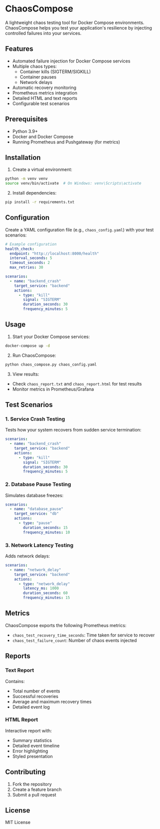 # ChaosCompose

A lightweight chaos testing tool for Docker Compose environments. ChaosCompose helps you test your application's resilience by injecting controlled failures into your services.

## Features

- Automated failure injection for Docker Compose services
- Multiple chaos types:
  - Container kills (SIGTERM/SIGKILL)
  - Container pauses
  - Network delays
- Automatic recovery monitoring
- Prometheus metrics integration
- Detailed HTML and text reports
- Configurable test scenarios

## Prerequisites

- Python 3.9+
- Docker and Docker Compose
- Running Prometheus and Pushgateway (for metrics)

## Installation

1. Create a virtual environment:
```bash
python -m venv venv
source venv/bin/activate  # On Windows: venv\Scripts\activate
```

2. Install dependencies:
```bash
pip install -r requirements.txt
```

## Configuration

Create a YAML configuration file (e.g., `chaos_config.yaml`) with your test scenarios:

```yaml
# Example configuration
health_check:
  endpoint: "http://localhost:8000/health"
  interval_seconds: 5
  timeout_seconds: 2
  max_retries: 30

scenarios:
  - name: "backend_crash"
    target_service: "backend"
    actions:
      - type: "kill"
        signal: "SIGTERM"
        duration_seconds: 30
        frequency_minutes: 5
```

## Usage

1. Start your Docker Compose services:
```bash
docker-compose up -d
```

2. Run ChaosCompose:
```bash
python chaos_compose.py chaos_config.yaml
```

3. View results:
- Check `chaos_report.txt` and `chaos_report.html` for test results
- Monitor metrics in Prometheus/Grafana

## Test Scenarios

### 1. Service Crash Testing
Tests how your system recovers from sudden service termination:
```yaml
scenarios:
  - name: "backend_crash"
    target_service: "backend"
    actions:
      - type: "kill"
        signal: "SIGTERM"
        duration_seconds: 30
        frequency_minutes: 5
```

### 2. Database Pause Testing
Simulates database freezes:
```yaml
scenarios:
  - name: "database_pause"
    target_service: "db"
    actions:
      - type: "pause"
        duration_seconds: 15
        frequency_minutes: 10
```

### 3. Network Latency Testing
Adds network delays:
```yaml
scenarios:
  - name: "network_delay"
    target_service: "backend"
    actions:
      - type: "network_delay"
        latency_ms: 1000
        duration_seconds: 60
        frequency_minutes: 15
```

## Metrics

ChaosCompose exports the following Prometheus metrics:
- `chaos_test_recovery_time_seconds`: Time taken for service to recover
- `chaos_test_failure_count`: Number of chaos events injected

## Reports

### Text Report
Contains:
- Total number of events
- Successful recoveries
- Average and maximum recovery times
- Detailed event log

### HTML Report
Interactive report with:
- Summary statistics
- Detailed event timeline
- Error highlighting
- Styled presentation

## Contributing

1. Fork the repository
2. Create a feature branch
3. Submit a pull request

## License

MIT License 